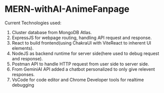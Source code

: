 # MERN-withAI-AnimeFanpage
Current Technologies used:
1. Cluster database from MongoDB Atlas.
2. ExpressJS for webpage routing, handling API request and response.
3. React to build frontend(using ChakraUI with ViteReact to inherent UI elements).
4. NodeJS as backend runtime for server side(here used to debug request and response).
5. Postman API to handle HTTP request from user side to server side.
6. From GeminiAI API added a chatbot personalized to only give relevent responses.
7. VsCode for code editor and Chrome Developer tools for realtime debugging

